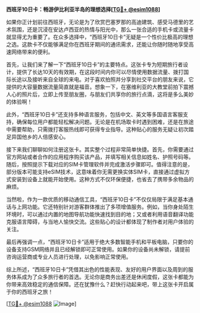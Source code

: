 **西班牙10日卡：畅游伊比利亚半岛的理想选择[[TG💪+ @esim1088](https://t.me/s/esim1088)]**

如果你正计划前往西班牙，无论是为了欣赏巴塞罗那的高迪建筑、感受马德里的艺术氛围，还是沉浸在安达卢西亚的热情与阳光中，那么一张合适的手机卡或流量卡就显得尤为重要了。在众多选择中，“西班牙10日卡”无疑是一个性价比极高的理想之选。这款卡不仅能够满足你在西班牙期间的通讯需求，还能让你随时随地享受高速网络带来的便利。

首先，让我们来了解一下“西班牙10日卡”的主要特点。这张卡专为短期旅行者设计，提供了长达10天的有效期，在这段时间内你可以尽情使用数据流量、拨打国际长途以及接听来自全球的来电。对于喜欢拍照并分享到社交平台的朋友来说，它提供的大容量数据流量简直就是福音。想象一下，在塞维利亚的大教堂前拍下震撼人心的照片后，立即上传至朋友圈，与朋友们共享你的旅行点滴，这将是多么美妙的体验啊！

此外，“西班牙10日卡”还支持多种语言服务，包括中文、英文等多国语言客服支持，确保每位用户都能轻松解决问题。无论是在机场取卡时遇到困难，还是在旅途中需要帮助，只需拨打客服热线即可获得专业指导。这种贴心的服务无疑让初次踏足异国他乡的人倍感安心。

接下来我们聊聊如何注册这张卡。其实整个过程非常简单快捷。首先，你需要通过官方网站或者合作的应用程序购买该产品，并填写相关信息如姓名、护照号码等。随后，按照提示下载对应的SIM卡管理软件并完成激活步骤即可。值得注意的是，部分版本可能支持eSIM技术，这意味着你无需更换实体SIM卡，直接通过虚拟方式安装到设备上就能开始使用。这种方式不仅环保便捷，也省去了携带多余物品的麻烦。

当然啦，作为一款优质的移动通信工具，“西班牙10日卡”不仅仅局限于满足基本通话与上网功能。它还特别针对游客群体推出了多项增值服务。例如，当你身处陌生环境时，可以通过内置的地图导航功能快速找到目的地；又或者利用语音翻译功能克服语言障碍，与当地人愉快交流。这些贴心的设计都体现了制作者对用户体验的关注。

最后再强调一点，“西班牙10日卡”适用于绝大多数智能手机和平板电脑，只要你的设备支持GSM网络并且已经解锁即可正常使用。如果你的设备尚未解锁，请提前咨询运营商或专业人员进行处理，以免影响正常使用。

综上所述，“西班牙10日卡”凭借其出色的性能表现、友好的用户界面以及周到的服务体系成为了众多旅行者的首选。无论你是商务出差还是休闲度假，这张卡都能为你带来高效稳定的通信保障。还在犹豫什么？赶快行动起来吧，带上这张卡开启属于你的西班牙之旅！

[[TG💪+ @esim1088](https://t.me/s/esim1088) ![Image](https://i.postimg.cc/4NQfJmqS/Snipaste-2025-05-13-00-14-12.png)]